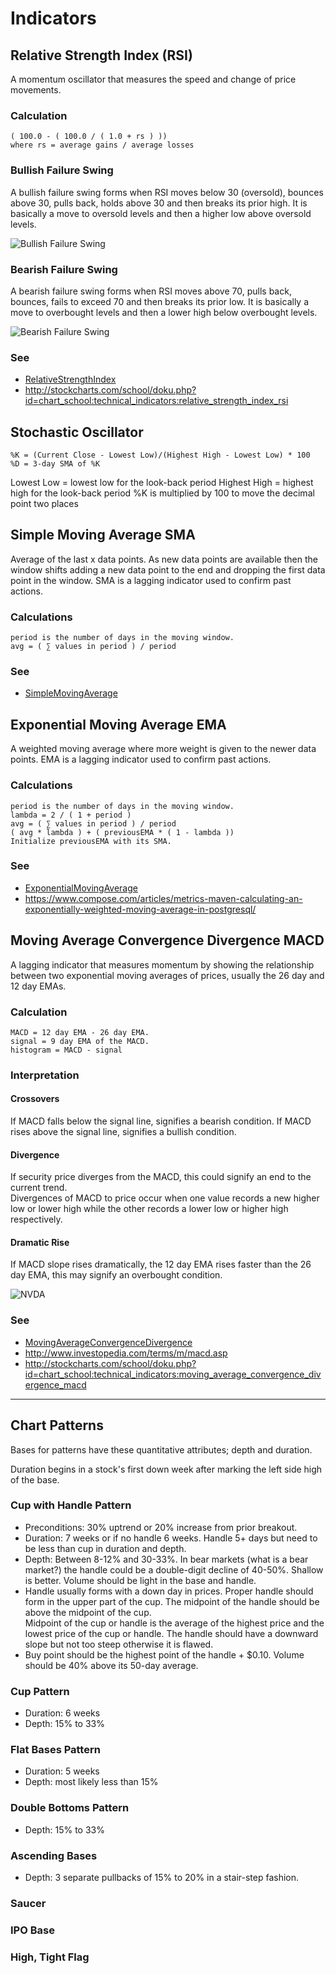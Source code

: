 Indicators
============================

## Relative Strength Index (RSI)

A momentum oscillator that measures the speed and change of price movements.

### Calculation

```
( 100.0 - ( 100.0 / ( 1.0 + rs ) ))
where rs = average gains / average losses
```

### Bullish Failure Swing

A bullish failure swing forms when RSI moves below 30 (oversold),
bounces above 30, pulls back, holds above 30 and then breaks its prior high.  It is basically a move to oversold levels and then a higher low above oversold levels.

![Bullish Failure Swing](relative-strength-bullish-failure-swing.png)

### Bearish Failure Swing

A bearish failure swing forms when RSI moves above 70,
pulls back, bounces, fails to exceed 70 and then breaks its prior low.  It is basically a move to overbought levels and then a lower high below overbought levels.

![Bearish Failure Swing](relative-strength-bearish-failure-swing.png)


### See

- [RelativeStrengthIndex](relative-strength-index.ts)
- http://stockcharts.com/school/doku.php?id=chart_school:technical_indicators:relative_strength_index_rsi

## Stochastic Oscillator

```
%K = (Current Close - Lowest Low)/(Highest High - Lowest Low) * 100
%D = 3-day SMA of %K
```
Lowest Low = lowest low for the look-back period
Highest High = highest high for the look-back period
%K is multiplied by 100 to move the decimal point two places

## Simple Moving Average SMA

Average of the last x data points.  As new data points are available then the window shifts adding a new data point to the end and dropping 
the first data point in the window.
SMA is a lagging indicator used to confirm past actions.

### Calculations

```
period is the number of days in the moving window.
avg = ( ∑ values in period ) / period
```

### See

- [SimpleMovingAverage](simple-moving-average.ts)

## Exponential Moving Average EMA

A weighted moving average where more weight is given to the newer data points.
EMA is a lagging indicator used to confirm past actions.


### Calculations

```
period is the number of days in the moving window.
lambda = 2 / ( 1 + period )
avg = ( ∑ values in period ) / period 
( avg * lambda ) + ( previousEMA * ( 1 - lambda ))
Initialize previousEMA with its SMA.
```

### See

- [ExponentialMovingAverage](exponential-moving-average.ts)
- https://www.compose.com/articles/metrics-maven-calculating-an-exponentially-weighted-moving-average-in-postgresql/

## Moving Average Convergence Divergence MACD

A lagging indicator that measures momentum by showing the relationship between two exponential moving averages of prices, usually the 26 day and 12 day EMAs.

### Calculation

```
MACD = 12 day EMA - 26 day EMA.
signal = 9 day EMA of the MACD.
histogram = MACD - signal
```

### Interpretation

#### Crossovers

If MACD falls below the signal line, signifies a bearish condition.
If MACD rises above the signal line, signifies a bullish condition.

#### Divergence

If security price diverges from the MACD, this could signify an end to the current trend.  
Divergences of MACD to price occur when one value records a new higher low or lower high while the other
records a lower low or higher high respectively.

#### Dramatic Rise

If MACD slope rises dramatically, the 12 day EMA rises faster than the 26 day EMA, this may signify an overbought condition.

![NVDA](moving-average-convergence-divergence.spec.png)

### See

- [MovingAverageConvergenceDivergence](moving-average-convergence-divergence.ts)
- http://www.investopedia.com/terms/m/macd.asp
- http://stockcharts.com/school/doku.php?id=chart_school:technical_indicators:moving_average_convergence_divergence_macd

-------------------

## Chart Patterns

Bases for patterns have these quantitative attributes; depth and duration.

Duration begins in a stock's first down week after marking the left side high of the base.

### Cup with Handle Pattern

- Preconditions: 30% uptrend or 20% increase from prior breakout.
- Duration: 7 weeks or if no handle 6 weeks. Handle 5+ days but need to be less than cup in duration and depth.
- Depth: Between 8-12% and 30-33%.  In bear markets (what is a bear market?) the handle could be a double-digit decline of 40-50%.
  Shallow is better.  Volume should be light in the base and handle. 
- Handle usually forms with a down day in prices.  Proper handle should form in the upper part of the cup.
  The midpoint of the handle should be above the midpoint of the cup.   
  Midpoint of the cup or handle is the average of the highest price and the lowest price of the cup or handle.
  The handle should have a downward slope but not too steep otherwise it is flawed.
- Buy point should be the highest point of the handle + $0.10.  Volume should be 40% above its 50-day average.


### Cup Pattern

- Duration: 6 weeks
- Depth: 15% to 33%

### Flat Bases Pattern

- Duration: 5 weeks
- Depth: most likely less than 15%


### Double Bottoms Pattern

- Depth: 15% to 33%

### Ascending Bases

- Depth: 3 separate pullbacks of 15% to 20% in a stair-step fashion.


### Saucer


### IPO Base


### High, Tight Flag

